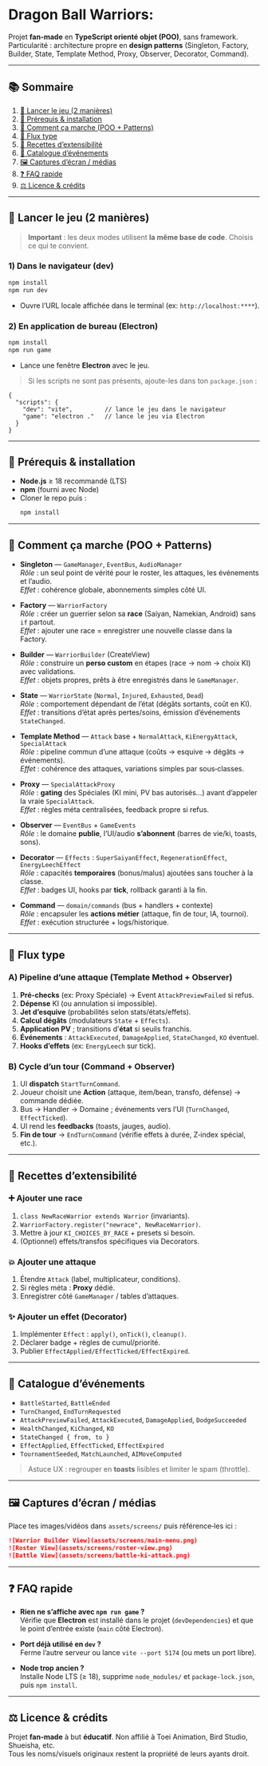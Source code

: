 # Dragon Ball Warriors:

Projet **fan‑made** en **TypeScript orienté objet (POO)**, sans framework.  
Particularité : architecture propre en **design patterns** (Singleton, Factory, Builder, State, Template Method, Proxy, Observer, Decorator, Command).

---

## 📚 Sommaire
1. [🚀 Lancer le jeu (2 manières)](#-lancer-le-jeu-2-manières)
2. [🧰 Prérequis & installation](#-prérequis--installation)
3. [🧠 Comment ça marche (POO + Patterns)](#-comment-ça-marche-poo--patterns)
4. [🔁 Flux type](#-flux-type)
5. [🧪 Recettes d’extensibilité](#-recettes-dextensibilité)
6. [📣 Catalogue d’événements](#-catalogue-dévévénements)
7. [🖼️ Captures d’écran / médias](#️-captures-décran--médias)
8. [❓ FAQ rapide](#-faq-rapide)
9. [⚖️ Licence & crédits](#️-licence--crédits)

---

## 🚀 Lancer le jeu (2 manières)

> **Important** : les deux modes utilisent **la même base de code**. Choisis ce qui te convient.

### 1) Dans le navigateur (dev)
```bash
npm install
npm run dev
```
- Ouvre l’URL locale affichée dans le terminal (ex: `http://localhost:****`).

### 2) En application de bureau (Electron)
```bash
npm install
npm run game
```
- Lance une fenêtre **Electron** avec le jeu.

> Si les scripts ne sont pas présents, ajoute-les dans ton `package.json` :
```jsonc
{
  "scripts": {
    "dev": "vite",         // lance le jeu dans le navigateur
    "game": "electron ."   // lance le jeu via Electron
  }
}
```

---

## 🧰 Prérequis & installation

- **Node.js** ≥ 18 recommandé (LTS)  
- **npm** (fourni avec Node)
- Cloner le repo puis :  
  ```bash
  npm install
  ```

---

## 🧠 Comment ça marche (POO + Patterns)

- **Singleton** — `GameManager`, `EventBus`, `AudioManager`  
  *Rôle* : un seul point de vérité pour le roster, les attaques, les événements et l’audio.  
  *Effet* : cohérence globale, abonnements simples côté UI.

- **Factory** — `WarriorFactory`  
  *Rôle* : créer un guerrier selon sa **race** (Saiyan, Namekian, Android) sans `if` partout.  
  *Effet* : ajouter une race = enregistrer une nouvelle classe dans la Factory.

- **Builder** — `WarriorBuilder` (CreateView)  
  *Rôle* : construire un **perso custom** en étapes (race → nom → choix KI) avec validations.  
  *Effet* : objets propres, prêts à être enregistrés dans le `GameManager`.

- **State** — `WarriorState` (`Normal`, `Injured`, `Exhausted`, `Dead`)  
  *Rôle* : comportement dépendant de l’état (dégâts sortants, coût en KI).  
  *Effet* : transitions d’état après pertes/soins, émission d’événements `StateChanged`.

- **Template Method** — `Attack` base + `NormalAttack`, `KiEnergyAttack`, `SpecialAttack`  
  *Rôle* : pipeline commun d’une attaque (coûts → esquive → dégâts → événements).  
  *Effet* : cohérence des attaques, variations simples par sous‑classes.

- **Proxy** — `SpecialAttackProxy`  
  *Rôle* : **gating** des Spéciales (KI mini, PV bas autorisés…) avant d’appeler la vraie `SpecialAttack`.  
  *Effet* : règles méta centralisées, feedback propre si refus.

- **Observer** — `EventBus` + `GameEvents`  
  *Rôle* : le domaine **publie**, l’UI/audio **s’abonnent** (barres de vie/ki, toasts, sons).

- **Decorator** — `Effects` : `SuperSaiyanEffect`, `RegenerationEffect`, `EnergyLeechEffect`  
  *Rôle* : capacités **temporaires** (bonus/malus) ajoutées sans toucher à la classe.  
  *Effet* : badges UI, hooks par **tick**, rollback garanti à la fin.

- **Command** — `domain/commands` (bus + handlers + contexte)  
  *Rôle* : encapsuler les **actions métier** (attaque, fin de tour, IA, tournoi).  
  *Effet* : exécution structurée + logs/historique.

---

## 🔁 Flux type

### A) Pipeline d’une attaque (Template Method + Observer)
1. **Pré‑checks** (ex: Proxy Spéciale) → Event `AttackPreviewFailed` si refus.  
2. **Dépense** KI (ou annulation si impossible).  
3. **Jet d’esquive** (probabilités selon stats/états/effets).  
4. **Calcul dégâts** (modulateurs `State` + `Effects`).  
5. **Application PV** ; transitions d’**état** si seuils franchis.  
6. **Événements** : `AttackExecuted`, `DamageApplied`, `StateChanged`, `KO` éventuel.  
7. **Hooks d’effets** (ex: `EnergyLeech` sur tick).

### B) Cycle d’un tour (Command + Observer)
1. UI **dispatch** `StartTurnCommand`.  
2. Joueur choisit une **Action** (attaque, item/bean, transfo, défense) → commande dédiée.  
3. Bus → Handler → Domaine ; événements vers l’UI (`TurnChanged`, `EffectTicked`).  
4. UI rend les **feedbacks** (toasts, jauges, audio).  
5. **Fin de tour** → `EndTurnCommand` (vérifie effets à durée, Z‑index spécial, etc.).

---

## 🧪 Recettes d’extensibilité

### ➕ Ajouter une **race**
1. `class NewRaceWarrior extends Warrior` (invariants).  
2. `WarriorFactory.register("newrace", NewRaceWarrior)`.  
3. Mettre à jour `KI_CHOICES_BY_RACE` + presets si besoin.  
4. (Optionnel) effets/transfos spécifiques via Decorators.

### 💥 Ajouter une **attaque**
1. Étendre `Attack` (label, multiplicateur, conditions).  
2. Si règles méta : **Proxy** dédié.  
3. Enregistrer côté `GameManager` / tables d’attaques.

### ✨ Ajouter un **effet** (Decorator)
1. Implémenter `Effect` : `apply()`, `onTick()`, `cleanup()`.  
2. Déclarer badge + règles de cumul/priorité.  
3. Publier `EffectApplied/EffectTicked/EffectExpired`.

---

## 📣 Catalogue d’événements

- `BattleStarted`, `BattleEnded`  
- `TurnChanged`, `EndTurnRequested`  
- `AttackPreviewFailed`, `AttackExecuted`, `DamageApplied`, `DodgeSucceeded`  
- `HealthChanged`, `KiChanged`, `KO`  
- `StateChanged { from, to }`  
- `EffectApplied`, `EffectTicked`, `EffectExpired`  
- `TournamentSeeded`, `MatchLaunched`, `AIMoveComputed`

> Astuce UX : regrouper en **toasts** lisibles et limiter le spam (throttle).

---

## 🖼️ Captures d’écran / médias

Place tes images/vidéos dans `assets/screens/` puis référence‑les ici :

```md
![Warrior Builder View](assets/screens/main-menu.png)
![Roster View](assets/screens/roster-view.png)
![Battle View](assets/screens/battle-ki-attack.png)
```

---


## ❓ FAQ rapide

- **Rien ne s’affiche avec `npm run game` ?**  
  Vérifie que **Electron** est installé dans le projet (`devDependencies`) et que le point d’entrée existe (`main` côté Electron).

- **Port déjà utilisé en `dev` ?**  
  Ferme l’autre serveur ou lance `vite --port 5174` (ou mets un port libre).

- **Node trop ancien ?**  
  Installe Node LTS (≥ 18), supprime `node_modules/` et `package-lock.json`, puis `npm install`.

---

## ⚖️ Licence & crédits

Projet **fan‑made** à but **éducatif**. Non affilié à Toei Animation, Bird Studio, Shueisha, etc.  
Tous les noms/visuels originaux restent la propriété de leurs ayants droit.
